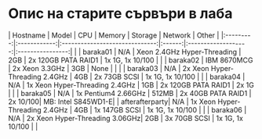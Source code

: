 # Опис на старите сървъри в лаба

| Hostname  | Model        | CPU                            | Memory | Storage             | Network          | Other |
|:---------:|:------------:|:------------------------------:|:------:|:-------------------:|:----------------:|       |
| baraka01  | N/A          | Xeon 2.4GHz Hyper-Threading    | 2GB    | 2x 120GB PATA RAID1 | 1x 1G, 1x 10/100 |       |
| baraka02  | IBM 8670MCG  | 2x Xeon 3.3GHz                 | 3GB    | None                |                  |       |
| baraka03  | N/A          | 2x Xeon Hyper-Threading 2.4GHz | 4GB    | 2x 73GB SCSI        | 1x 1G, 1x 10/100 |       |
| baraka04  | N/A          | 1x Xeon Hyper-Threading 2.4GHz | 1GB    | 2x 120GB PATA RAID1 | 2x 1G            |       |
| baraka05  | N/A | 1x Pentium4 2.66GHz                | 512MB  | 2x 40GB  PATA RAID1 | 2x 10/100| MB: Intel S845WD1-E|
| afterafterparty| N/A     | 1x Xeon Hyper-Threading 2.4GHz | 4GB    | 1x 147GB SCSI       | 1x 1G, 1x 10/100 |       |
| baraka06  | N/A          | 2x Xeon Hyper-Threading 3.06GHz| 2GB    | 3x 70GB SCSI        | 1x 1G, 1x 10/100 |       |

